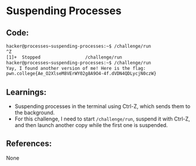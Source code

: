 # Suspending Processes
## Code:
```bash
hacker@processes~suspending-processes:~$ /challenge/run
^Z
[1]+  Stopped                 /challenge/run
hacker@processes~suspending-processes:~$ /challenge/run
Yay, I found another version of me! Here is the flag:
pwn.college{Ae_O2XlseM8VErWY02g8A9O4-4f.dVDN4QDLycjN0czW}
```
## Learnings:
- Suspending processes in the terminal using Ctrl-Z, which sends them to the background.
- For this challenge, I need to start `/challenge/run`, suspend it with Ctrl-Z, and then launch another copy while the first one is suspended.
## References:
None

